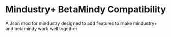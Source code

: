# Mindustry+ BetaMindy Compatibility
A Json mod for mindustry designed to add features to make mindustry+ and betamindy work well together
